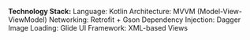 **Technology Stack:**
Language: Kotlin
Architecture: MVVM (Model-View-ViewModel)
Networking: Retrofit + Gson
Dependency Injection: Dagger
Image Loading: Glide
UI Framework: XML-based Views
